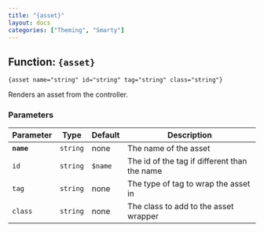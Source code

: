 ```yaml
---
title: "{asset}"
layout: docs
categories: ["Theming", "Smarty"]
---
```


## Function: `{asset}`

```
{asset name="string" id="string" tag="string" class="string"}
```

Renders an asset from the controller.

### Parameters

Parameter   | Type      | Default   | Description
---         | ---       | ---       | ---
__`name`__  | `string`  | none      | The name of the asset
`id`        | `string`  | `$name`   | The id of the tag if different than the name
`tag`       | `string`  | none      | The type of tag to wrap the asset in
`class`     | `string`  | none      | The class to add to the asset wrapper
